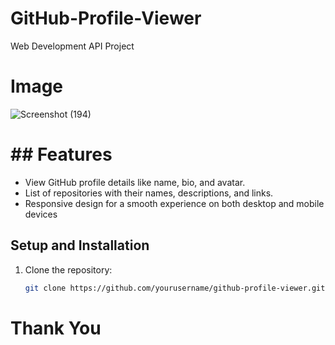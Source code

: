 # GitHub-Profile-Viewer
Web Development API Project
# Image
![Screenshot (194)](https://github.com/user-attachments/assets/64e51ff9-b546-4a55-8afe-4bba5c03ba68)

# ## Features

- View GitHub profile details like name, bio, and avatar.
- List of repositories with their names, descriptions, and links.
- Responsive design for a smooth experience on both desktop and mobile devices

## Setup and Installation

1. Clone the repository:

   ```bash
   git clone https://github.com/yourusername/github-profile-viewer.git


# Thank You
